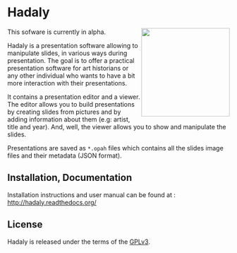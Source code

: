 # Hadaly

<img align="right" height="200" src="https://code.lm7.fr/octogene/hadaly/raw/master/docs/_static/logo/logo_2.png"/>


This sofware is currently in alpha.

Hadaly is a presentation software allowing to manipulate slides, in various ways during presentation. The goal is to offer a practical presentation software for art historians or any other individual who wants to have a bit more interaction with their presentations.

It contains a presentation editor and a viewer. The editor allows you to build presentations by creating slides from pictures and by adding information about them (e.g: artist, title and year). And, well, the viewer allows you to show and manipulate the slides.

Presentations are saved as `*.opah` files which contains all the slides image files and their metadata (JSON format).

## Installation, Documentation

Installation instructions and user manual can be found at : http://hadaly.readthedocs.org/

## License

Hadaly is released under the terms of the [GPLv3](https://www.gnu.org/licenses/gpl-3.0.en.html).







